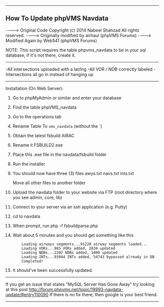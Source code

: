 -------------------------------
How To Update phpVMS Navdata
-------------------------------

----> Original Code Copyright (c) 2014 Nabeel Shahzad
					All rights reserved.
----> Originally modified by airhaul (phpVMS Forums)
----> Modified Again by Web541 (phpVMS Forums)

NOTE: This script requires the table phpvms_navdata to be in your sql database, if it's not there, create it.

-------------------------------

-All intersections uploaded with a lat/lng
-All VOR / NDB correctly labeled
-Intersections all go in instead of hanging up

-------------------------------

Installation (On Web Server):
1.	Go to phpMyAdmin or similar and enter your database
2.	Find the table phpVMS_navdata
3.	Go to the operations tab
4.	Rename Table To `vms_navdata` (without the `)
5.	Obtain the latest fsbuild AIRAC
6.	Rename it FSBUILD2.exe
7.	Place this .exe file in the navdata/fsbuild folder
8.	Run the installer
9. 	You should now have three (3) files
			awys.txt
    		navs.txt
    		ints.txt
	
    Move all other files to another folder
10. Upload the navdata folder to your website via FTP (root directory where you see admin, core, lib)
11. Connect to your server via an ssh application (e.g. Putty)
12. cd to navdata
13.	When prompt, run
			php -f fsbuildparse.php
14.	Wait about 5 minutes and you should get something like this

            Loading airways segments...91220 airway segments loaded...
            Loading VORs...965 VORs added, 2834 updated
            Loading NDBs...2202 NDBs added, 1800 updated
            Loading INTs...93944 INTs added, 54743 bypassed already in DB
            Completed!
            
15. It should've been successfully updated.
-------------------------------

If you get an issue that states "MySQL Server Has Gone Away"
try looking at this post http://forum.phpvms.net/topic/19993-navdata-update/#entry110090
If there is no fix there, then google is your best friend.

-------------------------------